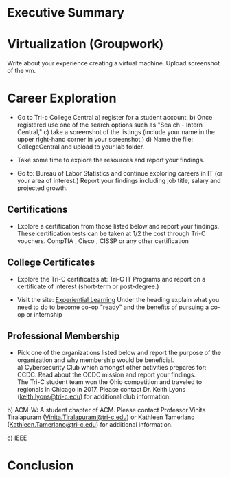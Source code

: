  # Executive Summary
 
 # Virtualization (Groupwork)
 
 Write about your experience creating a virtual machine. Upload screenshot of the vm.
 
 # Career Exploration
 
 * Go to Tri-c College Central 
   a) register for a student account. 
   b) Once registered use one of the search options such as "Sea ch - Intern Central," 
   c) take a screenshot of the listings (include your name in the upper right-hand corner in your screenshot,) 
   d) Name the file: CollegeCentral and upload to your lab folder. 
 
 * Take some time to explore the resources and report your findings. 
 
 * Go to: Bureau of Labor Statistics and continue exploring careers in IT (or your area of interest.)
  Report your findings including job title, salary and projected growth.

## Certifications
* Explore a certification from those listed below and report your findings. 
  These certification tests can be taken at 1/2 the cost through Tri-C vouchers. 
  CompTIA , Cisco , CISSP or any other certification

## College Certificates
* Explore the Tri-C certificates at: Tri-C IT Programs and report on a certificate of interest (short-term or post-degree.) 

* Visit the site: [Experiential Learning](https://www.tri-c.edu/career-services/student-career-services/experiential-learning/index.html) 
Under the heading explain what you need to do to become co-op "ready" and the benefits of pursuing a co-op or internship

## Professional Membership
* Pick one of the organizations listed below and report the purpose of the organization and why membership would be beneficial.   
  a) Cybersecurity Club which amongst other activities prepares for: CCDC.  Read about the CCDC mission and report your findings.  
  The Tri-C student team won the Ohio competition and traveled to regionals in Chicago in 2017.  Please contact Dr. Keith Lyons (keith.lyons@tri-c.edu) for additional club information. 
 
 b) ACM-W: A student chapter of ACM. Please contact Professor Vinita Tiralapuram (Vinita.Tiralapuram@tri-c.edu) or Kathleen Tamerlano (Kathleen.Tamerlano@tri-c.edu) for additional information. 
 
 c) IEEE   

# Conclusion

